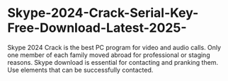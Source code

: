 # Skype-2024-Crack-Serial-Key-Free-Download-Latest-2025-
Skype 2024 Crack is the best PC program for video and audio calls. Only one member of each family moved abroad for professional or staging reasons. Skype download is essential for contacting and pranking them. Use elements that can be successfully contacted.
